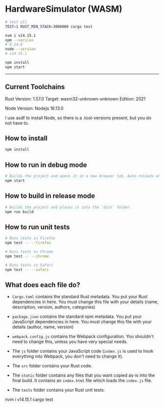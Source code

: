 # HardwareSimulator (WASM)

```bash
# test all
TEST=1 RUST_MIN_STACK=3000000 cargo test

nvm i v14.15.1
npm --version
# 6.14.8
node --version
# v14.15.1

npm install
npm start
```

---
## Current Toolchains

Rust Version: 1.57.0
Target: wasm32-unknown-unknown
Edition: 2021

Node Version: Nodejs 16.13.0

I use asdf to install Node, so there is a .tool-versions present, but you do not have to.

## How to install

```sh
npm install
```

## How to run in debug mode

```sh
# Builds the project and opens it in a new browser tab. Auto-reloads when the project changes.
npm start
```

## How to build in release mode

```sh
# Builds the project and places it into the `dist` folder.
npm run build
```

## How to run unit tests

```sh
# Runs tests in Firefox
npm test -- --firefox

# Runs tests in Chrome
npm test -- --chrome

# Runs tests in Safari
npm test -- --safari
```

## What does each file do?

* `Cargo.toml` contains the standard Rust metadata. You put your Rust dependencies in here. You must change this file with your details (name, description, version, authors, categories)

* `package.json` contains the standard npm metadata. You put your JavaScript dependencies in here. You must change this file with your details (author, name, version)

* `webpack.config.js` contains the Webpack configuration. You shouldn't need to change this, unless you have very special needs.

* The `js` folder contains your JavaScript code (`index.js` is used to hook everything into Webpack, you don't need to change it).

* The `src` folder contains your Rust code.

* The `static` folder contains any files that you want copied as-is into the final build. It contains an `index.html` file which loads the `index.js` file.

* The `tests` folder contains your Rust unit tests.





nvm i v14.15.1
cargo test